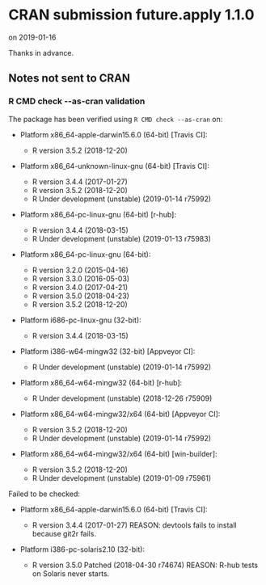 # CRAN submission future.apply 1.1.0

on 2019-01-16

Thanks in advance.


## Notes not sent to CRAN

### R CMD check --as-cran validation

The package has been verified using `R CMD check --as-cran` on:

* Platform x86_64-apple-darwin15.6.0 (64-bit) [Travis CI]:
  - R version 3.5.2 (2018-12-20)

* Platform x86_64-unknown-linux-gnu (64-bit) [Travis CI]:
  - R version 3.4.4 (2017-01-27)
  - R version 3.5.2 (2018-12-20)
  - R Under development (unstable) (2019-01-14 r75992)

* Platform x86_64-pc-linux-gnu (64-bit) [r-hub]:
  - R version 3.4.4 (2018-03-15)
  - R Under development (unstable) (2019-01-13 r75983)
  
* Platform x86_64-pc-linux-gnu (64-bit):
  - R version 3.2.0 (2015-04-16)
  - R version 3.3.0 (2016-05-03)
  - R version 3.4.0 (2017-04-21)
  - R version 3.5.0 (2018-04-23)
  - R version 3.5.2 (2018-12-20)

* Platform i686-pc-linux-gnu (32-bit):
  - R version 3.4.4 (2018-03-15)

* Platform i386-w64-mingw32 (32-bit) [Appveyor CI]:
  - R Under development (unstable) (2019-01-14 r75992)

* Platform x86_64-w64-mingw32 (64-bit) [r-hub]:
  - R Under development (unstable) (2018-12-26 r75909)

* Platform x86_64-w64-mingw32/x64 (64-bit) [Appveyor CI]:
  - R version 3.5.2 (2018-12-20)
  - R Under development (unstable) (2019-01-14 r75992)

* Platform x86_64-w64-mingw32/x64 (64-bit) [win-builder]:
  - R version 3.5.2 (2018-12-20)
  - R Under development (unstable) (2019-01-09 r75961)


Failed to be checked:

* Platform x86_64-apple-darwin15.6.0 (64-bit) [Travis CI]:
  - R version 3.4.4 (2017-01-27)
  REASON: devtools fails to install because git2r fails.

* Platform i386-pc-solaris2.10 (32-bit):
  - R version 3.5.0 Patched (2018-04-30 r74674)
  REASON: R-hub tests on Solaris never starts.
